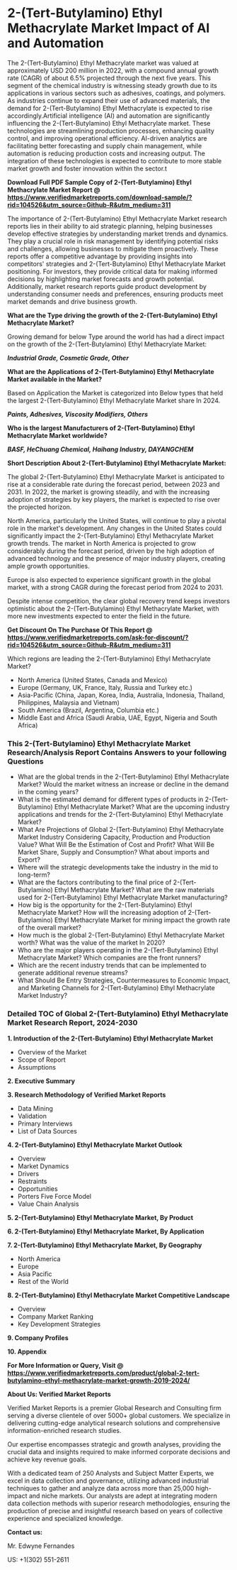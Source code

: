 <meta name="title" content="Global 2-(Tert-Butylamino) Ethyl Methacrylate Market Impact of AI and Automation"><meta name="description" content="The 2-(Tert-Butylamino) Ethyl Methacrylate market was valued at approximately USD 200 million in 2022, with a compound annual growth rate (CAGR) of about 6.5% projected t"><meta name="title" content="2-(Tert-Butylamino) Ethyl Methacrylate Market Size, Share, Scope, Trends, Growth, Opportunities, Analysis, Forecast"><h1>2-(Tert-Butylamino) Ethyl Methacrylate Market Impact of AI and Automation</h1>The 2-(Tert-Butylamino) Ethyl Methacrylate market was valued at approximately USD 200 million in 2022, with a compound annual growth rate (CAGR) of about 6.5% projected through the next five years. This segment of the chemical industry is witnessing steady growth due to its applications in various sectors such as adhesives, coatings, and polymers. As industries continue to expand their use of advanced materials, the demand for 2-(Tert-Butylamino) Ethyl Methacrylate is expected to rise accordingly.Artificial intelligence (AI) and automation are significantly influencing the 2-(Tert-Butylamino) Ethyl Methacrylate market. These technologies are streamlining production processes, enhancing quality control, and improving operational efficiency. AI-driven analytics are facilitating better forecasting and supply chain management, while automation is reducing production costs and increasing output. The integration of these technologies is expected to contribute to more stable market growth and foster innovation within the sector.t</p><p id="" class=""><strong>Download Full PDF Sample Copy of 2-(Tert-Butylamino) Ethyl Methacrylate Market Report @ <a href="https://www.verifiedmarketreports.com/download-sample/?rid=104526&utm_source=Github-R&utm_medium=311" target="_blank">https://www.verifiedmarketreports.com/download-sample/?rid=104526&utm_source=Github-R&utm_medium=311</a></strong></p><p>The importance of&nbsp;2-(Tert-Butylamino) Ethyl Methacrylate Market research reports lies in their ability to aid strategic planning, helping businesses develop effective strategies by understanding market trends and dynamics. They play a crucial role in risk management by identifying potential risks and challenges, allowing businesses to mitigate them proactively. These reports offer a competitive advantage by providing insights into competitors' strategies and 2-(Tert-Butylamino) Ethyl Methacrylate Market positioning. For investors, they provide critical data for making informed decisions by highlighting market forecasts and growth potential. Additionally, market research reports guide product development by understanding consumer needs and preferences, ensuring products meet market demands and drive business growth.</p><p><strong>What are the&nbsp;Type driving the growth of the 2-(Tert-Butylamino) Ethyl Methacrylate Market?</strong></p><p id="" class="">Growing demand for below Type around the world has had a direct impact on the growth of the 2-(Tert-Butylamino) Ethyl Methacrylate Market:</p><em><strong>Industrial Grade, Cosmetic Grade, Other</strong></em></p><strong>What are the&nbsp;Applications&nbsp;of 2-(Tert-Butylamino) Ethyl Methacrylate Market available in the Market?</strong></p><p id="" class="">Based on Application the Market is categorized into Below types that held the largest 2-(Tert-Butylamino) Ethyl Methacrylate Market share In 2024.</p><em><strong>Paints, Adhesives, Viscosity Modifiers, Others</strong></em></p><strong>Who is the largest Manufacturers of 2-(Tert-Butylamino) Ethyl Methacrylate Market worldwide?</strong></p><p><em><strong>BASF, HeChuang Chemical, Haihang Industry, DAYANGCHEM</strong></em></p><p id="" class=""><strong>Short Description About 2-(Tert-Butylamino) Ethyl Methacrylate Market:</strong></p><p>The global 2-(Tert-Butylamino) Ethyl Methacrylate Market is anticipated to rise at a considerable rate during the forecast period, between 2023 and 2031. In 2022, the market is growing steadily, and with the increasing adoption of strategies by key players, the market is expected to rise over the projected horizon.</p><p>North America, particularly the United States, will continue to play a pivotal role in the market's development. Any changes in the United States could significantly impact the 2-(Tert-Butylamino) Ethyl Methacrylate Market growth trends. The market in North America is projected to grow considerably during the forecast period, driven by the high adoption of advanced technology and the presence of major industry players, creating ample growth opportunities.</p><p>Europe is also expected to experience significant growth in the global market, with a strong CAGR during the forecast period from 2024 to 2031.</p><p>Despite intense competition, the clear global recovery trend keeps investors optimistic about the 2-(Tert-Butylamino) Ethyl Methacrylate Market, with more new investments expected to enter the field in the future.</p><p id="" class=""><strong>Get Discount On The Purchase Of This Report @ <a href="https://www.verifiedmarketreports.com/ask-for-discount/?rid=104526&utm_source=Github-R&utm_medium=311" target="_blank">https://www.verifiedmarketreports.com/ask-for-discount/?rid=104526&utm_source=Github-R&utm_medium=311</a></strong></p>Which regions are leading the 2-(Tert-Butylamino) Ethyl Methacrylate Market?</p><ul><li>North America (United States, Canada and Mexico)</li><li>Europe (Germany, UK, France, Italy, Russia and Turkey etc.)</li><li>Asia-Pacific (China, Japan, Korea, India, Australia, Indonesia, Thailand, Philippines, Malaysia and Vietnam)</li><li>South America (Brazil, Argentina, Columbia etc.)</li><li>Middle East and Africa (Saudi Arabia, UAE, Egypt, Nigeria and South Africa)</li></ul><h3 id="" class="">This 2-(Tert-Butylamino) Ethyl Methacrylate Market Research/Analysis Report Contains Answers to your following Questions</h3><ul><li>What are the global trends in the 2-(Tert-Butylamino) Ethyl Methacrylate Market? Would the market witness an increase or decline in the demand in the coming years?</li><li>What is the estimated demand for different types of products in 2-(Tert-Butylamino) Ethyl Methacrylate Market? What are the upcoming industry applications and trends for the 2-(Tert-Butylamino) Ethyl Methacrylate Market?</li><li>What Are Projections of Global 2-(Tert-Butylamino) Ethyl Methacrylate Market Industry Considering Capacity, Production and Production Value? What Will Be the Estimation of Cost and Profit? What Will Be Market Share, Supply and Consumption? What about imports and Export?</li><li>Where will the strategic developments take the industry in the mid to long-term?</li><li>What are the factors contributing to the final price of 2-(Tert-Butylamino) Ethyl Methacrylate Market? What are the raw materials used for 2-(Tert-Butylamino) Ethyl Methacrylate Market manufacturing?</li><li>How big is the opportunity for the 2-(Tert-Butylamino) Ethyl Methacrylate Market? How will the increasing adoption of 2-(Tert-Butylamino) Ethyl Methacrylate Market for mining impact the growth rate of the overall market?</li><li>How much is the global 2-(Tert-Butylamino) Ethyl Methacrylate Market worth? What was the value of the market In 2020?</li><li>Who are the major players operating in the 2-(Tert-Butylamino) Ethyl Methacrylate Market? Which companies are the front runners?</li><li>Which are the recent industry trends that can be implemented to generate additional revenue streams?</li><li>What Should Be Entry Strategies, Countermeasures to Economic Impact, and Marketing Channels for 2-(Tert-Butylamino) Ethyl Methacrylate Market Industry?</li></ul><h3 id="" class="">Detailed TOC of Global 2-(Tert-Butylamino) Ethyl Methacrylate Market Research Report, 2024-2030</h3><p id="" class=""><strong>1. Introduction of the 2-(Tert-Butylamino) Ethyl Methacrylate Market</strong></p><ul><li>Overview of the Market</li><li>Scope of Report</li><li>Assumptions</li></ul><p id="" class=""><strong>2. Executive Summary</strong></p><p id="" class=""><strong>3. Research Methodology of Verified Market Reports</strong></p><ul><li>Data Mining</li><li>Validation</li><li>Primary Interviews</li><li>List of Data Sources</li></ul><p id="" class=""><strong>4. 2-(Tert-Butylamino) Ethyl Methacrylate Market Outlook</strong></p><ul><li>Overview</li><li>Market Dynamics</li><li>Drivers</li><li>Restraints</li><li>Opportunities</li><li>Porters Five Force Model</li><li>Value Chain Analysis</li></ul><p id="" class=""><strong>5. 2-(Tert-Butylamino) Ethyl Methacrylate Market, By Product</strong></p><p id="" class=""><strong>6. 2-(Tert-Butylamino) Ethyl Methacrylate Market, By Application</strong></p><p id="" class=""><strong>7. 2-(Tert-Butylamino) Ethyl Methacrylate Market, By Geography</strong></p><ul><li>North America</li><li>Europe</li><li>Asia Pacific</li><li>Rest of the World</li></ul><p id="" class=""><strong>8. 2-(Tert-Butylamino) Ethyl Methacrylate Market Competitive Landscape</strong></p><ul><li>Overview</li><li>Company Market Ranking</li><li>Key Development Strategies</li></ul><p id="" class=""><strong>9. Company Profiles</strong></p><p id="" class=""><strong>10. Appendix</strong></p><p id="" class=""><strong>For More Information or Query, Visit @ <a href="https://www.verifiedmarketreports.com/product/global-2-tert-butylamino-ethyl-methacrylate-market-growth-2019-2024/" target="_blank">https://www.verifiedmarketreports.com/product/global-2-tert-butylamino-ethyl-methacrylate-market-growth-2019-2024/</a></strong></p><p id="" class=""><strong>About Us: Verified Market Reports</strong></p><p id="" class="">Verified Market Reports is a premier Global Research and Consulting firm serving a diverse clientele of over 5000+ global customers. We specialize in delivering cutting-edge analytical research solutions and comprehensive information-enriched research studies.</p><p id="" class="">Our expertise encompasses strategic and growth analyses, providing the crucial data and insights required to make informed corporate decisions and achieve key revenue goals.</p><p id="" class="">With a dedicated team of 250 Analysts and Subject Matter Experts, we excel in data collection and governance, utilizing advanced industrial techniques to gather and analyze data across more than 25,000 high-impact and niche markets. Our analysts are adept at integrating modern data collection methods with superior research methodologies, ensuring the production of precise and insightful research based on years of collective experience and specialized knowledge.</p><p id="" class=""><strong>Contact us:</strong></p><p id="" class="">Mr. Edwyne Fernandes</p><p id="" class="">US: +1(302) 551-2611</p>